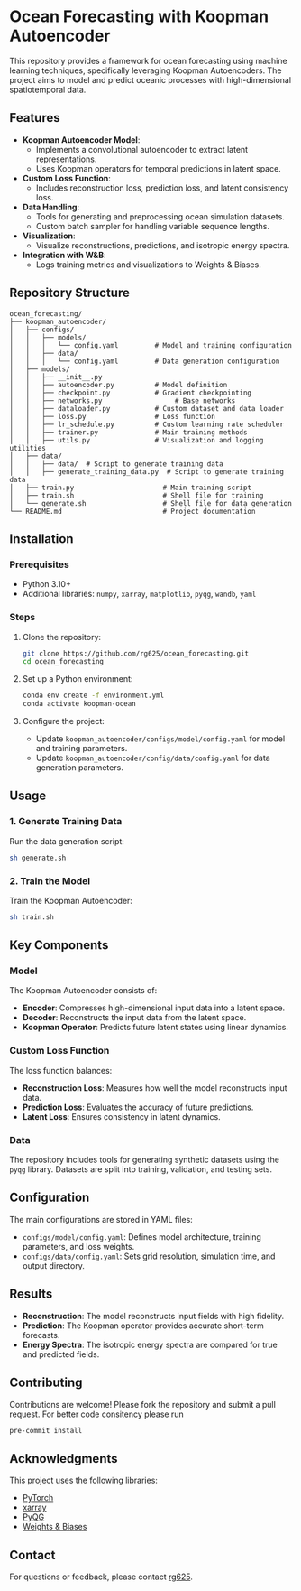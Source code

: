 # Ocean Forecasting with Koopman Autoencoder

This repository provides a framework for ocean forecasting using machine learning techniques, specifically leveraging Koopman Autoencoders. The project aims to model and predict oceanic processes with high-dimensional spatiotemporal data.

## Features
- **Koopman Autoencoder Model**:
  - Implements a convolutional autoencoder to extract latent representations.
  - Uses Koopman operators for temporal predictions in latent space.
- **Custom Loss Function**:
  - Includes reconstruction loss, prediction loss, and latent consistency loss.
- **Data Handling**:
  - Tools for generating and preprocessing ocean simulation datasets.
  - Custom batch sampler for handling variable sequence lengths.
- **Visualization**:
  - Visualize reconstructions, predictions, and isotropic energy spectra.
- **Integration with W&B**:
  - Logs training metrics and visualizations to Weights & Biases.

## Repository Structure
```
ocean_forecasting/
├── koopman_autoencoder/
│   ├── configs/
│   │   ├── models/
│   │   │   └── config.yaml         # Model and training configuration
│   │   ├── data/
│   │   │   └── config.yaml         # Data generation configuration
│   ├── models/
│   │   ├── __init__.py
│   │   ├── autoencoder.py          # Model definition
│   │   ├── checkpoint.py           # Gradient checkpointing
│   │   ├── networks.py                  # Base networks
│   │   ├── dataloader.py           # Custom dataset and data loader
│   │   ├── loss.py                 # Loss function
│   │   ├── lr_schedule.py          # Custom learning rate scheduler
│   │   ├── trainer.py              # Main training methods
│   │   ├── utils.py                # Visualization and logging utilities
│   ├── data/
│   │   ├── data/  # Script to generate training data
│   │   ├── generate_training_data.py  # Script to generate training data
│   ├── train.py                      # Main training script
│   ├── train.sh                      # Shell file for training
│   └── generate.sh                   # Shell file for data generation
└── README.md                         # Project documentation
```

## Installation

### Prerequisites
- Python 3.10+
- Additional libraries: `numpy`, `xarray`, `matplotlib`, `pyqg`, `wandb`, `yaml`

### Steps
1. Clone the repository:
   ```bash
   git clone https://github.com/rg625/ocean_forecasting.git
   cd ocean_forecasting
   ```

2. Set up a Python environment:
   ```bash
   conda env create -f environment.yml
   conda activate koopman-ocean
   ```

3. Configure the project:
   - Update `koopman_autoencoder/configs/model/config.yaml` for model and training parameters.
   - Update `koopman_autoencoder/config/data/config.yaml` for data generation parameters.

## Usage

### 1. Generate Training Data
Run the data generation script:
```bash
sh generate.sh
```

### 2. Train the Model
Train the Koopman Autoencoder:
```bash
sh train.sh
```
## Key Components

### Model
The Koopman Autoencoder consists of:
- **Encoder**: Compresses high-dimensional input data into a latent space.
- **Decoder**: Reconstructs the input data from the latent space.
- **Koopman Operator**: Predicts future latent states using linear dynamics.

### Custom Loss Function
The loss function balances:
- **Reconstruction Loss**: Measures how well the model reconstructs input data.
- **Prediction Loss**: Evaluates the accuracy of future predictions.
- **Latent Loss**: Ensures consistency in latent dynamics.

### Data
The repository includes tools for generating synthetic datasets using the `pyqg` library. Datasets are split into training, validation, and testing sets.

## Configuration
The main configurations are stored in YAML files:
- `configs/model/config.yaml`: Defines model architecture, training parameters, and loss weights.
- `configs/data/config.yaml`: Sets grid resolution, simulation time, and output directory.

## Results
- **Reconstruction**: The model reconstructs input fields with high fidelity.
- **Prediction**: The Koopman operator provides accurate short-term forecasts.
- **Energy Spectra**: The isotropic energy spectra are compared for true and predicted fields.

## Contributing
Contributions are welcome! Please fork the repository and submit a pull request. For better code consitency please run
```bash
pre-commit install
```

## Acknowledgments
This project uses the following libraries:
- [PyTorch](https://pytorch.org/)
- [xarray](http://xarray.pydata.org/)
- [PyQG](https://pyqg.readthedocs.io/en/latest/)
- [Weights & Biases](https://wandb.ai/)

## Contact
For questions or feedback, please contact [rg625](https://github.com/rg625).

